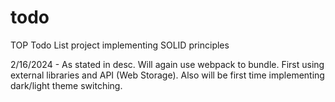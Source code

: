 # todo
TOP Todo List project implementing SOLID principles

2/16/2024 - As stated in desc. Will again use webpack to bundle. First using external libraries and API (Web Storage). Also will be first time implementing dark/light theme switching.